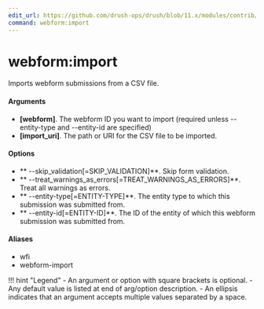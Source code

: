 ```yaml
---
edit_url: https://github.com/drush-ops/drush/blob/11.x/modules/contrib/webform/src/Commands/WebformCommands.php
command: webform:import
---
```

# webform:import

Imports webform submissions from a CSV file.

#### Arguments

- **[webform]**. The webform ID you want to import (required unless --entity-type and --entity-id are specified)
- **[import_uri]**. The path or URI for the CSV file to be imported.

#### Options

- ** --skip_validation[=SKIP_VALIDATION]**. Skip form validation.
- ** --treat_warnings_as_errors[=TREAT_WARNINGS_AS_ERRORS]**. Treat all warnings as errors.
- ** --entity-type[=ENTITY-TYPE]**. The entity type to which this submission was submitted from.
- ** --entity-id[=ENTITY-ID]**. The ID of the entity of which this webform submission was submitted from.

#### Aliases

- wfi
- webform-import

!!! hint "Legend"
    - An argument or option with square brackets is optional.
    - Any default value is listed at end of arg/option description.
    - An ellipsis indicates that an argument accepts multiple values separated by a space.